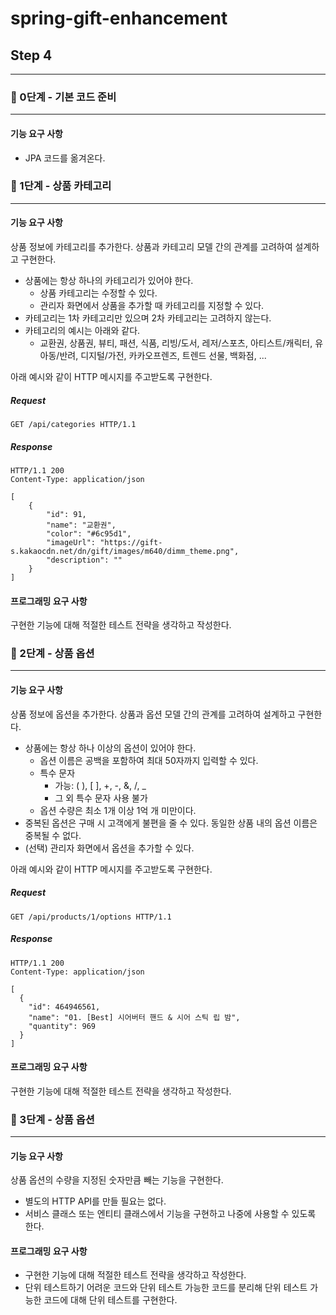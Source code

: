 # spring-gift-enhancement
## Step 4
***
### 🚀 0단계 - 기본 코드 준비
***
#### 기능 요구 사항
* JPA 코드를 옮겨온다.
### 🚀 1단계 - 상품 카테고리
***
#### 기능 요구 사항
상품 정보에 카테고리를 추가한다. 상품과 카테고리 모델 간의 관계를 고려하여 설계하고 구현한다.

* 상품에는 항상 하나의 카테고리가 있어야 한다.
  * 상품 카테고리는 수정할 수 있다.
  * 관리자 화면에서 상품을 추가할 때 카테고리를 지정할 수 있다.
* 카테고리는 1차 카테고리만 있으며 2차 카테고리는 고려하지 않는다.
* 카테고리의 예시는 아래와 같다.
  * 교환권, 상품권, 뷰티, 패션, 식품, 리빙/도서, 레저/스포츠, 아티스트/캐릭터, 유아동/반려, 디지털/가전, 카카오프렌즈, 트렌드 선물, 백화점, ...

아래 예시와 같이 HTTP 메시지를 주고받도록 구현한다.

##### Request
```
GET /api/categories HTTP/1.1
```

##### Response
```
HTTP/1.1 200
Content-Type: application/json

[
    {   
        "id": 91,
        "name": "교환권",
        "color": "#6c95d1",
        "imageUrl": "https://gift-s.kakaocdn.net/dn/gift/images/m640/dimm_theme.png",
        "description": ""
    }
]
```

#### 프로그래밍 요구 사항

구현한 기능에 대해 적절한 테스트 전략을 생각하고 작성한다.

### 🚀 2단계 - 상품 옵션
***
#### 기능 요구 사항
상품 정보에 옵션을 추가한다. 상품과 옵션 모델 간의 관계를 고려하여 설계하고 구현한다.

* 상품에는 항상 하나 이상의 옵션이 있어야 한다.
  * 옵션 이름은 공백을 포함하여 최대 50자까지 입력할 수 있다.
  * 특수 문자
    * 가능: ( ), [ ], +, -, &, /, _
    * 그 외 특수 문자 사용 불가
  * 옵션 수량은 최소 1개 이상 1억 개 미만이다.
* 중복된 옵션은 구매 시 고객에게 불편을 줄 수 있다. 동일한 상품 내의 옵션 이름은 중복될 수 없다.
* (선택) 관리자 화면에서 옵션을 추가할 수 있다.

아래 예시와 같이 HTTP 메시지를 주고받도록 구현한다.

##### Request
```
GET /api/products/1/options HTTP/1.1
```

##### Response
```
HTTP/1.1 200 
Content-Type: application/json

[
  {
    "id": 464946561,
    "name": "01. [Best] 시어버터 핸드 & 시어 스틱 립 밤",
    "quantity": 969
  }
]
```

#### 프로그래밍 요구 사항

구현한 기능에 대해 적절한 테스트 전략을 생각하고 작성한다.

### 🚀 3단계 - 상품 옵션
***
#### 기능 요구 사항
상품 옵션의 수량을 지정된 숫자만큼 빼는 기능을 구현한다.

* 별도의 HTTP API를 만들 필요는 없다.
* 서비스 클래스 또는 엔티티 클래스에서 기능을 구현하고 나중에 사용할 수 있도록 한다.

#### 프로그래밍 요구 사항
* 구현한 기능에 대해 적절한 테스트 전략을 생각하고 작성한다.
* 단위 테스트하기 어려운 코드와 단위 테스트 가능한 코드를 분리해 단위 테스트 가능한 코드에 대해 단위 테스트를 구현한다.